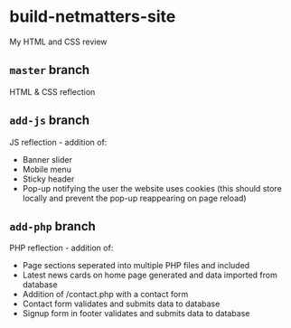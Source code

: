# build-netmatters-site
My HTML and CSS review

## `master` branch
HTML & CSS reflection

## `add-js` branch
JS reflection - addition of:
- Banner slider
- Mobile menu
- Sticky header
- Pop-up notifying the user the website uses cookies (this should store locally and prevent the pop-up reappearing on page reload)

## `add-php` branch
PHP reflection - addition of:
- Page sections seperated into multiple PHP files and included
- Latest news cards on home page generated and data imported from database
- Addition of /contact.php with a contact form
- Contact form validates and submits data to database
- Signup form in footer validates and submits data to database

